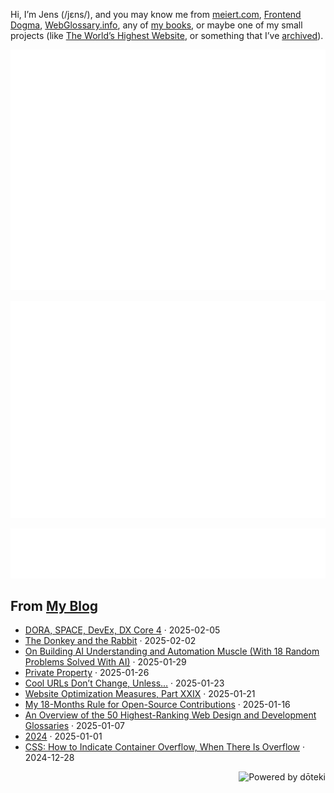 Hi, I’m Jens (/jɛns/), and you may know me from [meiert.com](https://meiert.com/en/), [Frontend Dogma](https://frontenddogma.com/), [WebGlossary.info](https://webglossary.info/), any of [my books](https://www.goodreads.com/author/list/13623828.Jens_Oliver_Meiert), or maybe one of my small projects (like [The World’s Highest Website](https://worlds-highest-website.com/), or something that I’ve [archived](https://mirrors.meiert.org/)).

<!-- Metrics -->

[![Jens’s stats as per Metrics.](github-metrics.svg)](https://github.com/lowlighter/metrics)

[![Jens’s calendar.](github-metrics.plugin.isocalendar.fullyear.svg)](https://github.com/lowlighter/metrics/blob/master/source/plugins/isocalendar/README.md)

[![Jens’s facts.](github-metrics.plugin.habits.facts.svg)](https://github.com/lowlighter/metrics/blob/master/source/plugins/habits/README.md)

<!-- dōteki -->

<!-- blog start -->
## From [My Blog](https://meiert.com/en/)

- [DORA, SPACE, DevEx, DX Core 4](https://meiert.com/en/blog/dora-space-devex-dx-core-4/) · 2025-02-05
- [The Donkey and the Rabbit](https://meiert.com/en/blog/the-donkey-and-the-rabbit/) · 2025-02-02
- [On Building AI Understanding and Automation Muscle (With 18 Random Problems Solved With AI)](https://meiert.com/en/blog/ai-understanding-automation-muscle-random-problems/) · 2025-01-29
- [Private Property](https://meiert.com/en/blog/private-property/) · 2025-01-26
- [Cool URLs Don’t Change, Unless…](https://meiert.com/en/blog/cool-urls-dont-change-unless/) · 2025-01-23
- [Website Optimization Measures, Part XXIX](https://meiert.com/en/blog/optimization-measures-29/) · 2025-01-21
- [My 18-Months Rule for Open-Source Contributions](https://meiert.com/en/blog/an-open-source-rule/) · 2025-01-16
- [An Overview of the 50 Highest-Ranking Web Design and Development Glossaries](https://meiert.com/en/blog/tech-glossaries-overview/) · 2025-01-07
- [2024](https://meiert.com/en/blog/re-2024/) · 2025-01-01
- [CSS: How to Indicate Container Overflow, When There Is Overflow](https://meiert.com/en/blog/iff-container-overflow/) · 2024-12-28
<!-- blog end -->

<a href="https://doteki.org"><img src="https://img.shields.io/badge/powered_by-d%C5%8Dteki-0?style=flat-square&labelColor=202b2d&color=5E936C" align="right" alt="Powered by dōteki"></a>